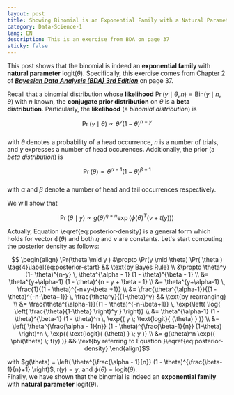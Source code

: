 ```yaml
---
layout: post
title: Showing Binomial is an Exponential Family with a Natural Parameter
category: Data-Science-1
lang: EN
description: This is an exercise from BDA on page 37
sticky: false
---
```


This post shows that the binomial is indeed an **exponential family** with **natural parameter** $\text{logit}(\theta)$. Specifically, this exercise comes from Chapter 2 of [_**Bayesian Data Analysis (BDA) 3rd Edition**_](http://www.stat.columbia.edu/~gelman/book/BDA3.pdf) on page 37.    
    
Recall that a binomial distribution whose **likelihood** $\Pr(y \mid \theta, n ) = \text{Bin}(y \mid n, \theta)$ with $n$ known, the **conjugate prior distribution** on $\theta$ is a **beta distribution**. Particularly, the **likelihood** (a _binomial distribution_) is

$$ \begin{equation}
  \Pr( y \mid \theta ) \propto \theta^y (1 - \theta)^{n-y} \tag{1}\label{eq:likelihood}
\end{equation}$$    
with $\theta$ denotes a probability of a head occurrence, $n$ is a number of trials, and $y$ expresses a number of head occurences. Additionally, the prior (a _beta distribution_) is

$$ \begin{equation}
  \Pr( \theta ) \propto \theta^{\alpha - 1} (1 - \theta)^{\beta - 1} \tag{2}\label{eq:prior}
\end{equation}$$    
with $\alpha$ and $\beta$ denote a number of head and tail occurrences respectively. 

We will show that 

$$ \begin{equation}
  \Pr(\theta \mid y ) \propto g(\theta)^{\eta + n} \exp{\left( \phi(\theta)^T (\nu + t(y)) \right)} \tag{3}\label{eq:posterior-density}
\end{equation}$$

Actually, Equation \eqref{eq:posterior-density} is a general form which holds for vector $\phi(\theta)$ and both $\eta$ and $\nu$ are constants. Let's start computing the posterior density as follows:

$$ \begin{align}
  \Pr(\theta \mid y ) &\propto \Pr(y \mid \theta) \Pr( \theta )  \tag{4}\label{eq:posterior-start}  && \text{by Bayes Rule} \\
                      &\propto \theta^y (1- \theta)^{n-y} \, \theta^{\alpha - 1} (1 - \theta)^{\beta - 1} \\ 
                      &= \theta^{y+\alpha-1} (1 - \theta)^{n - y + \beta - 1} \\
                      &= \theta^{y+\alpha-1} \,  \frac{1}{(1 - \theta)^{-n+y-\beta +1}} \\
                      &= \frac{\theta^{\alpha-1}}{(1 - \theta)^{-n-\beta+1}} \, \frac{\theta^y}{(1-\theta)^y} && \text{by rearranging} \\
                      &= \frac{\theta^{\alpha-1}}{(1 - \theta)^{-n-\beta+1}} \, \exp{\left( \log{ \left( \frac{\theta}{1-\theta} \right)^y } \right)} \\
                      &= \theta^{\alpha-1} (1 - \theta)^{\beta-1} (1 - \theta)^n \, \exp{( y \; \text{logit}{ (\theta) } )} \\
                      &= \left( \theta^{\frac{\alpha - 1}{n}} (1 - \theta)^{\frac{\beta-1}{n}} (1-\theta)  \right)^n \, \exp{( \text{logit}{ (\theta) } \; y )} \\ 
                      &= g(\theta)^n \exp{( \phi(\theta) \; t(y) )} && \text{by referring to Equation }\eqref{eq:posterior-density}
\end{align}$$

with $g(\theta) = \left( \theta^{\frac{\alpha - 1}{n}} (1 - \theta)^{\frac{\beta-1}{n}+1} \right)$, $t(y) = y$, and $\phi(\theta) = \text{logit}(\theta)$.    
Finally, we have shown that the binomial is indeed an **exponential family** with **natural parameter** $\text{logit}(\theta)$.
 